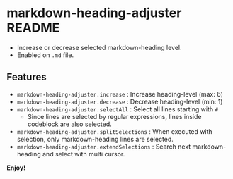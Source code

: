 # markdown-heading-adjuster README

+ Increase or decrease selected markdown-heading level.
+ Enabled on `.md` file.

## Features

+ `markdown-heading-adjuster.increase` : Increase heading-level (max: 6)
+ `markdown-heading-adjuster.decrease` : Decrease heading-level (min: 1)
+ `markdown-heading-adjuster.selectAll` : Select all lines starting with `#`
    + Since lines are selected by regular expressions, lines inside codeblock  are also selected.
+ `markdown-heading-adjuster.splitSelections` : When executed with selection, only markdown-heading lines are selected.
+ `markdown-heading-adjuster.extendSelections` : Search next markdown-heading and select with multi cursor.



**Enjoy!**
